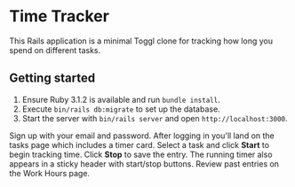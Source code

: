 # Time Tracker

This Rails application is a minimal Toggl clone for tracking how long you spend on different tasks.

## Getting started

1. Ensure Ruby 3.1.2 is available and run `bundle install`.
2. Execute `bin/rails db:migrate` to set up the database.
3. Start the server with `bin/rails server` and open `http://localhost:3000`.

Sign up with your email and password. After logging in you'll land on the tasks page which includes a timer card. Select a task and click **Start** to begin tracking time. Click **Stop** to save the entry. The running timer also appears in a sticky header with start/stop buttons. Review past entries on the Work Hours page.

